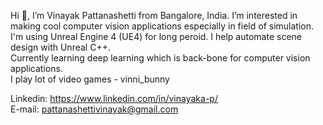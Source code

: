 Hi 👋, I’m Vinayak Pattanashetti from Bangalore, India. 
I’m interested in making cool computer vision applications especially in field of simulation. I'm using Unreal Engine 4 (UE4) for long peroid. I help automate scene design with Unreal C++.
<br/>Currently learning deep learning which is back-bone for computer vision applications.
<br/>I play lot of video games - vinni_bunny

Linkedin: https://www.linkedin.com/in/vinayaka-p/
<br/>E-mail: pattanashettivinayak@gmail.com


<!---
vinayakap/vinayakap is a ✨ special ✨ repository because its `README.md` (this file) appears on your GitHub profile.
You can click the Preview link to take a look at your changes.
--->
